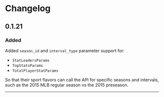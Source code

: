 # Changelog

## 0.1.21

### Added

Added `season_id` and `interval_type` parameter support for:

* `StatLeadersParams`
* `TopStatsParams`
* `TotalPlayerStatParams`

So that their sport flavors can call the API for specific seasons and intervals, such as
the 2015 MLB regular season vs the 2015 preseason.

---
